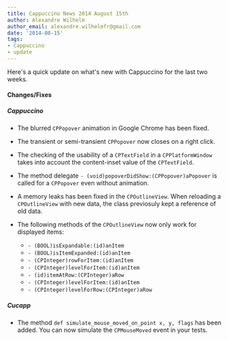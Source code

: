 ```yaml
---
title: Cappuccino News 2014 August 15th
author: Alexandre Wilhelm
author_email: alexandre.wilhelmfr@gmail.com
date: '2014-08-15'
tags:
- Cappuccino
- update
---
```


Here's a quick update on what's new with Cappuccino for the last two weeks.

#### Changes/Fixes

##### Cappuccino

- The blurred `CPPopover` animation in Google Chrome has been fixed.

- The transient or semi-transient `CPPopover` now closes on a right click.

- The checking of the usability of a `CPTextField` in a `CPPlatformWindow` takes into account the content-inset value of the `CPTextField`.

- The method delegate `- (void)popoverDidShow:(CPPopover)aPopover` is called for a `CPPopover` even without animation.

- A memory leaks has been fixed in the `CPOutlineView`. When reloading a `CPOutlineView` with new data, the class previosuly kept a reference of old data.

- The following methods of the `CPOutlineView` now only work for displayed items:
    - `- (BOOL)isExpandable:(id)anItem`
    - `- (BOOL)isItemExpanded:(id)anItem`
    - `- (CPInteger)rowForItem:(id)anItem`
    - `- (CPInteger)levelForItem:(id)anItem`
    - `- (id)itemAtRow:(CPInteger)aRow`
    - `- (CPInteger)levelForItem:(id)anItem`
    - `- (CPInteger)levelForRow:(CPInteger)aRow`

##### Cucapp

- The method `def simulate_mouse_moved_on_point x, y, flags` has been added. You can now simulate the `CPMouseMoved` event in your tests.
